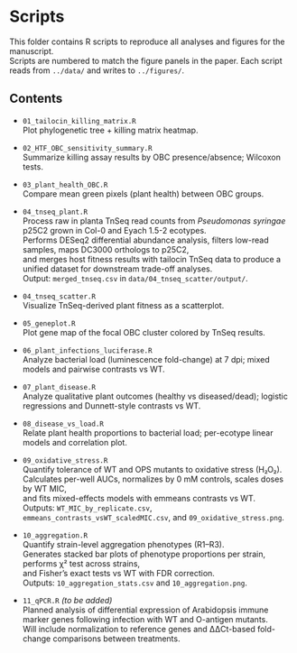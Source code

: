 # Scripts

This folder contains R scripts to reproduce all analyses and figures for the manuscript.  
Scripts are numbered to match the figure panels in the paper. Each script reads from `../data/` and writes to `../figures/`.

## Contents

- `01_tailocin_killing_matrix.R`  
  Plot phylogenetic tree + killing matrix heatmap.

- `02_HTF_OBC_sensitivity_summary.R`  
  Summarize killing assay results by OBC presence/absence; Wilcoxon tests.

- `03_plant_health_OBC.R`  
  Compare mean green pixels (plant health) between OBC groups.
  
- `04_tnseq_plant.R`  
  Process raw in planta TnSeq read counts from *Pseudomonas syringae* p25C2 grown in Col-0 and Eyach 1.5-2 ecotypes.  
  Performs DESeq2 differential abundance analysis, filters low-read samples, maps DC3000 orthologs to p25C2,  
  and merges host fitness results with tailocin TnSeq data to produce a unified dataset for downstream trade-off analyses.  
  Output: `merged_tnseq.csv` in `data/04_tnseq_scatter/output/`.

- `04_tnseq_scatter.R`  
  Visualize TnSeq-derived plant fitness as a scatterplot.

- `05_geneplot.R`  
  Plot gene map of the focal OBC cluster colored by TnSeq results.

- `06_plant_infections_luciferase.R`  
  Analyze bacterial load (luminescence fold-change) at 7 dpi; mixed models and pairwise contrasts vs WT.

- `07_plant_disease.R`  
  Analyze qualitative plant outcomes (healthy vs diseased/dead); logistic regressions and Dunnett-style contrasts vs WT.

- `08_disease_vs_load.R`  
  Relate plant health proportions to bacterial load; per-ecotype linear models and correlation plot.

- `09_oxidative_stress.R`  
  Quantify tolerance of WT and OPS mutants to oxidative stress (H₂O₂).  
  Calculates per-well AUCs, normalizes by 0 mM controls, scales doses by WT MIC,  
  and fits mixed-effects models with emmeans contrasts vs WT.  
  Outputs: `WT_MIC_by_replicate.csv`, `emmeans_contrasts_vsWT_scaledMIC.csv`, and `09_oxidative_stress.png`.

- `10_aggregation.R`  
  Quantify strain-level aggregation phenotypes (R1–R3).  
  Generates stacked bar plots of phenotype proportions per strain, performs χ² test across strains,  
  and Fisher’s exact tests vs WT with FDR correction.  
  Outputs: `10_aggregation_stats.csv` and `10_aggregation.png`.

- `11_qPCR.R` *(to be added)*  
  Planned analysis of differential expression of Arabidopsis immune marker genes following infection with WT and O-antigen mutants.  
  Will include normalization to reference genes and ΔΔCt-based fold-change comparisons between treatments.